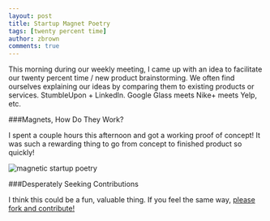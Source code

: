 ```yaml
---
layout: post
title: Startup Magnet Poetry
tags: [twenty percent time]
author: zbrown
comments: true
---
```


This morning during our weekly meeting, I came up with an idea to facilitate our twenty percent time / new product brainstorming.
We often find ourselves explaining our ideas by comparing them to existing products or services. StumbleUpon + LinkedIn. Google Glass
meets Nike+ meets Yelp, etc.

<!-- #REST#BEGIN -->

###Magnets, How Do They Work?

I spent a couple hours this afternoon and got a working proof of concept! It was such a rewarding thing to go from concept to
finished product so quickly!

![magnetic startup poetry](http://i.imgur.com/rLPiq0K.jpg)

###Desperately Seeking Contributions

I think this could be a fun, valuable thing. If you feel the same way, [please fork and contribute!](https://github.com/ztbrown/startup-magnet-art)

<!-- #REST#END -->